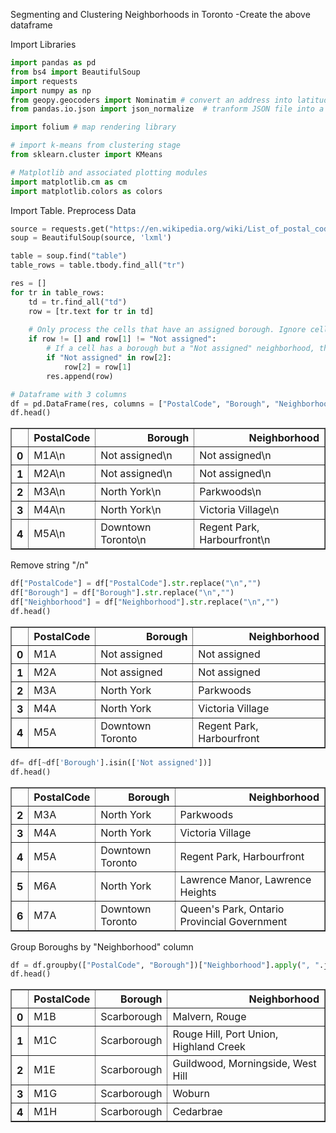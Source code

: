 
Segmenting and Clustering Neighborhoods in Toronto
-Create the above dataframe


Import Libraries


```python
import pandas as pd
from bs4 import BeautifulSoup
import requests
import numpy as np
from geopy.geocoders import Nominatim # convert an address into latitude and longitude values
from pandas.io.json import json_normalize  # tranform JSON file into a pandas dataframe

import folium # map rendering library

# import k-means from clustering stage
from sklearn.cluster import KMeans

# Matplotlib and associated plotting modules
import matplotlib.cm as cm
import matplotlib.colors as colors
```

Import Table. Preprocess Data


```python
source = requests.get("https://en.wikipedia.org/wiki/List_of_postal_codes_of_Canada:_M").text
soup = BeautifulSoup(source, 'lxml')

table = soup.find("table")
table_rows = table.tbody.find_all("tr")

res = []
for tr in table_rows:
    td = tr.find_all("td")
    row = [tr.text for tr in td]
    
    # Only process the cells that have an assigned borough. Ignore cells with a borough that is Not assigned.
    if row != [] and row[1] != "Not assigned":
        # If a cell has a borough but a "Not assigned" neighborhood, then the neighborhood will be the same as the borough.
        if "Not assigned" in row[2]: 
            row[2] = row[1]
        res.append(row)

# Dataframe with 3 columns
df = pd.DataFrame(res, columns = ["PostalCode", "Borough", "Neighborhood"])
df.head()
```




<div>
<style scoped>
    .dataframe tbody tr th:only-of-type {
        vertical-align: middle;
    }

    .dataframe tbody tr th {
        vertical-align: top;
    }

    .dataframe thead th {
        text-align: right;
    }
</style>
<table border="1" class="dataframe">
  <thead>
    <tr style="text-align: right;">
      <th></th>
      <th>PostalCode</th>
      <th>Borough</th>
      <th>Neighborhood</th>
    </tr>
  </thead>
  <tbody>
    <tr>
      <th>0</th>
      <td>M1A\n</td>
      <td>Not assigned\n</td>
      <td>Not assigned\n</td>
    </tr>
    <tr>
      <th>1</th>
      <td>M2A\n</td>
      <td>Not assigned\n</td>
      <td>Not assigned\n</td>
    </tr>
    <tr>
      <th>2</th>
      <td>M3A\n</td>
      <td>North York\n</td>
      <td>Parkwoods\n</td>
    </tr>
    <tr>
      <th>3</th>
      <td>M4A\n</td>
      <td>North York\n</td>
      <td>Victoria Village\n</td>
    </tr>
    <tr>
      <th>4</th>
      <td>M5A\n</td>
      <td>Downtown Toronto\n</td>
      <td>Regent Park, Harbourfront\n</td>
    </tr>
  </tbody>
</table>
</div>



Remove string "/n"


```python
df["PostalCode"] = df["PostalCode"].str.replace("\n","")
df["Borough"] = df["Borough"].str.replace("\n","")
df["Neighborhood"] = df["Neighborhood"].str.replace("\n","")
df.head()
```




<div>
<style scoped>
    .dataframe tbody tr th:only-of-type {
        vertical-align: middle;
    }

    .dataframe tbody tr th {
        vertical-align: top;
    }

    .dataframe thead th {
        text-align: right;
    }
</style>
<table border="1" class="dataframe">
  <thead>
    <tr style="text-align: right;">
      <th></th>
      <th>PostalCode</th>
      <th>Borough</th>
      <th>Neighborhood</th>
    </tr>
  </thead>
  <tbody>
    <tr>
      <th>0</th>
      <td>M1A</td>
      <td>Not assigned</td>
      <td>Not assigned</td>
    </tr>
    <tr>
      <th>1</th>
      <td>M2A</td>
      <td>Not assigned</td>
      <td>Not assigned</td>
    </tr>
    <tr>
      <th>2</th>
      <td>M3A</td>
      <td>North York</td>
      <td>Parkwoods</td>
    </tr>
    <tr>
      <th>3</th>
      <td>M4A</td>
      <td>North York</td>
      <td>Victoria Village</td>
    </tr>
    <tr>
      <th>4</th>
      <td>M5A</td>
      <td>Downtown Toronto</td>
      <td>Regent Park, Harbourfront</td>
    </tr>
  </tbody>
</table>
</div>




```python
df= df[~df['Borough'].isin(['Not assigned'])]
df.head()
```




<div>
<style scoped>
    .dataframe tbody tr th:only-of-type {
        vertical-align: middle;
    }

    .dataframe tbody tr th {
        vertical-align: top;
    }

    .dataframe thead th {
        text-align: right;
    }
</style>
<table border="1" class="dataframe">
  <thead>
    <tr style="text-align: right;">
      <th></th>
      <th>PostalCode</th>
      <th>Borough</th>
      <th>Neighborhood</th>
    </tr>
  </thead>
  <tbody>
    <tr>
      <th>2</th>
      <td>M3A</td>
      <td>North York</td>
      <td>Parkwoods</td>
    </tr>
    <tr>
      <th>3</th>
      <td>M4A</td>
      <td>North York</td>
      <td>Victoria Village</td>
    </tr>
    <tr>
      <th>4</th>
      <td>M5A</td>
      <td>Downtown Toronto</td>
      <td>Regent Park, Harbourfront</td>
    </tr>
    <tr>
      <th>5</th>
      <td>M6A</td>
      <td>North York</td>
      <td>Lawrence Manor, Lawrence Heights</td>
    </tr>
    <tr>
      <th>6</th>
      <td>M7A</td>
      <td>Downtown Toronto</td>
      <td>Queen's Park, Ontario Provincial Government</td>
    </tr>
  </tbody>
</table>
</div>



Group Boroughs by "Neighborhood" column


```python
df = df.groupby(["PostalCode", "Borough"])["Neighborhood"].apply(", ".join).reset_index()
df.head()
```




<div>
<style scoped>
    .dataframe tbody tr th:only-of-type {
        vertical-align: middle;
    }

    .dataframe tbody tr th {
        vertical-align: top;
    }

    .dataframe thead th {
        text-align: right;
    }
</style>
<table border="1" class="dataframe">
  <thead>
    <tr style="text-align: right;">
      <th></th>
      <th>PostalCode</th>
      <th>Borough</th>
      <th>Neighborhood</th>
    </tr>
  </thead>
  <tbody>
    <tr>
      <th>0</th>
      <td>M1B</td>
      <td>Scarborough</td>
      <td>Malvern, Rouge</td>
    </tr>
    <tr>
      <th>1</th>
      <td>M1C</td>
      <td>Scarborough</td>
      <td>Rouge Hill, Port Union, Highland Creek</td>
    </tr>
    <tr>
      <th>2</th>
      <td>M1E</td>
      <td>Scarborough</td>
      <td>Guildwood, Morningside, West Hill</td>
    </tr>
    <tr>
      <th>3</th>
      <td>M1G</td>
      <td>Scarborough</td>
      <td>Woburn</td>
    </tr>
    <tr>
      <th>4</th>
      <td>M1H</td>
      <td>Scarborough</td>
      <td>Cedarbrae</td>
    </tr>
  </tbody>
</table>
</div>




```python

```
